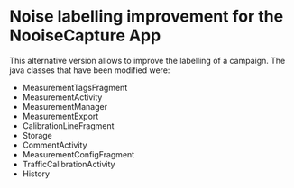 # Noise labelling improvement for the NooiseCapture App

This alternative version allows to improve the labelling of a campaign. The java classes that have been modified were:

* MeasurementTagsFragment
* MeasurementActivity
* MeasurementManager
* MeasurementExport
* CalibrationLineFragment
* Storage
* CommentActivity
* MeasurementConfigFragment
* TrafficCalibrationActivity
* History




